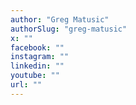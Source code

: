 ```yaml
---
author: "Greg Matusic"
authorSlug: "greg-matusic"
x: ""
facebook: ""
instagram: ""
linkedin: ""
youtube: ""
url: ""
---
```

